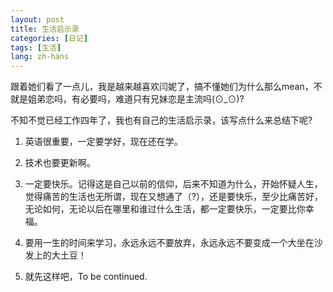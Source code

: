 ```yaml
---
layout: post
title: 生活启示录
categories: [日记]
tags: [生活]
lang: zh-hans
---
```

跟着她们看了一点儿，我是越来越喜欢闫妮了，搞不懂她们为什么那么mean，不就是姐弟恋吗，有必要吗，难道只有兄妹恋是主流吗(⊙_⊙)?

不知不觉已经工作四年了，我也有自己的生活启示录，该写点什么来总结下呢?

1. 英语很重要，一定要学好，现在还在学。
2. 技术也要更新啊。
3.  一定要快乐。记得这是自己以前的信仰，后来不知道为什么，开始怀疑人生，觉得痛苦的生活也无所谓，现在又想通了（?），还是要快乐，至少比痛苦好，无论如何，无论以后在哪里和谁过什么生活，都一定要快乐，一定要比你幸福。

4. 要用一生的时间来学习，永远永远不要放弃，永远永远不要变成一个大坐在沙发上的大土豆！
5. 就先这样吧，To be continued.


